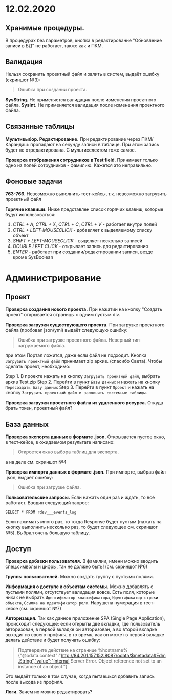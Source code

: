 # 12.02.2020
## Хранимые процедуры. 
В процедурах без параметров, кнопка в редактирование "Обновление записи в БД" не работает, также как и ПКМ.

## Валидация

Нельзя сохранить проектный файл и залить в систем, выдаёт ошибку (скриншот №3):

> Ошибка при создании проекта.

**SysString.** Не применяется валидация после изменения проектного файла.
**SysInt.** Не применяется валидация после изменения проектного файла.

## Связанные таблицы

**Мультивыбор. Редактирование.** При редактирование через ПКМ/Карандаш: пропадают на секунду записи в таблице. При этом запись будет не отредактирована. С мультиселектом тоже самое.

**Проверка отображения сотрудников в Test field**. Принимает только одно из полей сотрудников - фамилию. Кажется это неправильно.

## Фоновые задачи

**763-766**. Невозможно выполнить тест-кейсы, т.к. невозможно загрузить проектный файл

**Горячие клавиши.** Ниже представлен список горячих клавиш, которые будут использоваться:

1. *CTRL + A*, *CTRL + X*, *CTRL + C*, *CTRL + V* - работает внутри полей
2. *CTRL + LEFT-MOUSECLICK* - добавляет к выделяемому списку объект
3. *SHIFT + LEFT-MOUSECLICK* - выделяет несколько записей
4. *DOUBLE LEFT CLICK* - открывает запись для редактирования
5. *ENTER* - работает при создании/редактировании записи, везде кроме SysBoolean

# Администрирование

## Проект

**Проверка создания нового проекта.** При нажатии на кнопку "Создать проект" открывается страницы с одним пустым div.

**Проверка загрузки существующего проекта.** При загрузке проектного файла (пробовал json/yml) выдаёт следующую ошибку:

> Ошибка при загрузке проектного файла. Неверный тип загружаемого файла.

при этом Портал ложится, даже если файл не подходит. Кнопка ```Загрузить проектный файл``` принимает zip архив. (спасибо Света). Чтобы сделать проект, необходимо:

Step 1. В проекте нажать на кнопку ```Загрузить проектный файл```, выбрать архив Test.zip
Step 2. Перейти в пункт ```Базы данных``` и нажать на кнопку ```Пересоздать базу данных```
Step 3. Перейти в пункт ```Проект```  и нажать на кнопку ```Загрузить проектный файл и заполнить системные таблицы```.

**Проверка загрузки проектного файла из удаленного ресурса.** Откуда брать токен, проектный файл?

## База данных

**Проверка экспорта данных в формате .json.** Открывается пустое окно, в тест-кейсе, в ожидаемом результате написано:

> Откроется окно выбора таблиц для экспорта.

а на деле см. скриншот №4

**Проверка импорта данных в формате .json.** При импорте, выбрав файл .json, выдаёт ошибку:

> Ошибка при загрузке файла.

**Пользовательские запросы.** Если нажать один раз и ждать, то всё работает. Вводил следующий запрос:

```
SELECT * FROM rdev___events_log
```
Если нажимать много раз, то тогда Response будет пустым (нажать на кнопку выполнить несколько раз, то будет следующее см. скриншот №5). Выбрал очень большую таблицу.

## Доступ

**Проверка добавки пользователя.** В фамилии, имени можно вводить спец.символы и цифры, так не должно быть! (см. скриншот №6)

**Группы пользователей.** Можно создать группу с пустыми полями.

**Информация о доступе к объектам системы.** Можно добавлять с пустыми полями, отсутствует валидация вовсе. Есть поля, которые никак не выбрать ```Идентификатор классификатора```, ```Идентификатор строки объекта```, ```Ссылка на идентификатор роли```. Нарушена нумерация в тест-кейсе (см. скриншот №7)


**Авторизация.** Так как данное приложение SPA (Single Page Application), происходит следующее: если открыты две вкладки, где пользователь авторизован, в первой вкладке он авторизован, а во второй вкладке выходит из своего профиля, в то время, как он может в первой вкладке делать действие и будет получать ошибку:

> Подтвердите действие на странице %hostname% {"@odata.context":"http://84.201.157.152:8087/odata/$metadata#Edm.String","value":"Internal Server Error. Object reference not set to an instance of an object."}

Это выдаёт только в том случае, когда пытаешься добавить запись после выхода из профиля.

**Логи.** Зачем их можно редактировать?